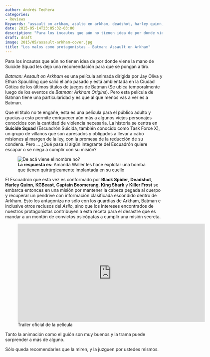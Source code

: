 ```yaml
---
author: Andrés Techera
categories:
- Reviews
Keywords: "assault on arkham, asalto en arkham, deadshot, harley quinn, suicide squad, joker, pelicula"
date: 2015-05-14T23:05:32-03:00
description: "Para los incautos que aún no tienen idea de por donde viene la mano de Suicide Squad les dejo una especie de reseña / recomendación para que se pongan a tiro."
draft: draft
image: 2015/05/assault-arkham-cover.jpg
title: "Los malos como protagonistas - Batman: Assault on Arkham"
---
```


Para los incautos que aún no tienen idea de por donde viene la mano de Suicide Squad les dejo una recomendación para que se pongan a tiro.

*Batman: Assault on Arkham* es una película animada dirigida por Jay Oliva y Ethan Spaulding que salió el año pasado y está ambientada en la Ciudad Gótica de los últimos títulos de juegos de Batman (Se ubica temporalmente luego de los eventos de *Batman: Arkham Origins*).
Pero esta película de Batman tiene una particularidad y es que al que menos vas a ver es a Batman.
<!--more-->

Que el título no te engañe, esta es una película para el público adulto y gracias a esto permite enriquecer aún más a algunos viejos personajes conocidos con la cantidad de violencia necesaria.
La historia se centra en **Suicide Squad** (Escuadrón Suicida, también conocido como Task Force X), un grupo de villanos que son apresados y obligados a llevar a cabo misiones al margen de la ley, con la promesa de la reducción de su condena.
Pero ... ¿Qué pasa si algún integrante del Escuadrón quiere escapar o se niega a cumplir con su misión?

<figure>
<img src="/img/2015/05/head-explodes.gif" alt="De acá viene el nombre no?"/>
<figcaption>
  <b>La respuesta es</b>: Amanda Waller les hace explotar una bomba que tienen quirúrgicamente implantada en su cuello
</figcaption>
</figure>

El Escuadrón que esta vez es conformado por **Black Spider**, **Deadshot**, **Harley Quinn**, **KGBeast**, **Captain Boomerang**, **King Shark** y **Killer Frost** se embarca entonces en una misión por mantener la cabeza pegada al cuerpo y recuperar un pendrive con información clasificada escondido dentro de Arkham.
Esto los antagoniza no sólo con los guardias de Arkham, Batman e inclusive otros reclusos del *Asilo*, sino que los intereses encontrados de nuestros protagonistas contribuyen a esta receta para el desastre que es mandar a un montón de convictos psicópatas a cumplir una misión secreta.

<figure>
<iframe width="600" height="315" src="https://www.youtube.com/embed/-6abltUcric" frameborder="0" allowfullscreen></iframe>
<figcaption>
Trailer oficial de la película
</figcaption>
</figure>

Tanto la animación como el guión son muy buenos y la trama puede sorprender a más de alguno.

Sólo queda recomendarles que la miren, y la juzguen por ustedes mismos.
